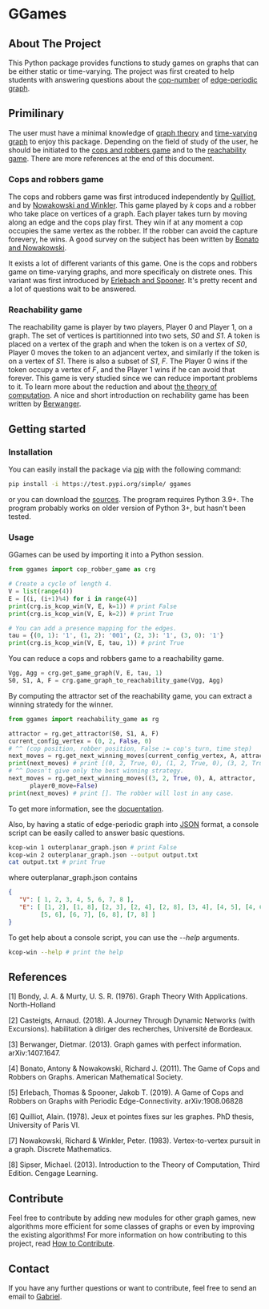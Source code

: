 # GGames

## About The Project
This Python package provides functions to study games on graphs that can be
either static or time-varying. The project was first created to help students
with answering questions about the [cop-number](#cops-and-robbers-game) of
[edge-periodic graph](#time-varying-graphs).

## Primilinary
The user must have a minimal knowledge of [graph theory](#bondy-murty) and 
[time-varying graph](#casteigts) to enjoy this package. Depending on the field
of study of the user, he should be initiated to the
[cops and robbers game](#bonato-nowakowski) and to the
[reachability game](#berwanger). There are more references at the end of this
document.

### Cops and robbers game
The cops and robbers game was first introduced independently by
[Quilliot](#quilliot), and by [Nowakowski and Winkler](#nowakowski-winkler).
This game played by *k* cops and a robber who take place on vertices of a
graph. Each player takes turn by moving along an edge and the cops play first.
They win if at any moment a cop occupies the same vertex as the robber. If the
robber can avoid the capture forevery, he wins. A good survey on the subject
has been written by [Bonato and Nowakowski](#bonato-nowakowski).

It exists a lot of different variants of this game. One is the cops and robbers
game on time-varying graphs, and more specificaly on distrete ones. This
variant was first introduced by [Erlebach and Spooner](#erlebach-spooner). It's
pretty recent and a lot of questions wait to be answered.

### Reachability game
The reachability game is player by two players, Player 0 and Player 1, on a
graph. The set of vertices is partitionned into two sets, *S0* and *S1*. A
token is placed on a vertex of the graph and when the token is on a vertex of
*S0*, Player 0 moves the token to an adjancent vertex, and similarly if the
token is on a vertex of *S1*. There is also a subset of *S1*, *F*. The Player 0
wins if the token occupy a vertex of *F*, and the Player 1 wins if he can avoid
that forever. This game is very studied since we can reduce important problems
to it. To learn more about the reduction and about
[the theory of computation](#sipser). A nice and short introduction on
rechability game has been written by [Berwanger](#berwanger).

## Getting started
### Installation
You can easily install the package via
[pip](https://pip.pypa.io/en/stable/installation/) with the following command:
```sh
pip install -i https://test.pypi.org/simple/ ggames
```
or you can download the
[sources](#https://github.com/gfl-math-stat-info/ggames).
The program requires Python 3.9+. The program probably works on older version
of Python 3+, but hasn't been tested.

### Usage
GGames can be used by importing it into a Python session.
```python
from ggames import cop_robber_game as crg

# Create a cycle of length 4.
V = list(range(4))
E = [(i, (i+1)%4) for i in range(4)]
print(crg.is_kcop_win(V, E, k=1)) # print False
print(crg.is_kcop_win(V, E, k=2)) # print True

# You can add a presence mapping for the edges.
tau = {(0, 1): '1', (1, 2): '001', (2, 3): '1', (3, 0): '1'}
print(crg.is_kcop_win(V, E, tau, 1)) # print True
```
You can reduce a cops and robbers game to a reachability game.
```python
Vgg, Agg = crg.get_game_graph(V, E, tau, 1)
S0, S1, A, F = crg.game_graph_to_reachability_game(Vgg, Agg)
```
By computing the attractor set of the reachability game, you can extract a
winning stratedy for the winner.
```python
from ggames import reachability_game as rg

attractor = rg.get_attractor(S0, S1, A, F)
current_config_vertex = (0, 2, False, 0)
# ^^ (cop position, robber position, False := cop's turn, time step)
next_moves = rg.get_next_winning_moves(current_config_vertex, A, attractor)
print(next_moves) # print [(0, 2, True, 0), (1, 2, True, 0), (3, 2, True, 0)]
# ^^ Doesn't give only the best winning strategy.
next_moves = rg.get_next_winning_moves((3, 2, True, 0), A, attractor,
      player0_move=False)
print(next_moves) # print []. The robber will lost in any case.
```
To get more information, see the [docuentation](#TODO).

Also, by having a static of edge-periodic graph into
[JSON](#https://www.json.org/json-en.html) format, a console script can be
easily called to answer basic questions.
```sh
kcop-win 1 outerplanar_graph.json # print False
kcop-win 2 outerplanar_graph.json --output output.txt
cat output.txt # print True
```
where outerplanar_graph.json contains
```json
{
   "V": [ 1, 2, 3, 4, 5, 6, 7, 8 ],
   "E": [ [1, 2], [1, 8], [2, 3], [2, 4], [2, 8], [3, 4], [4, 5], [4, 6],
         [5, 6], [6, 7], [6, 8], [7, 8] ]
}
```
To get help about a console script, you can use the *--help* arguments.
```sh
kcop-win --help # print the help
```

## References
<p id="bondy-murty">[1] Bondy, J. A. & Murty, U. S. R. (1976). Graph Theory
With Applications. North-Holland</p>
<p id="casteigts">[2] Casteigts, Arnaud. (2018). A Journey Through Dynamic
Networks (with Excursions). habilitation à diriger des recherches, Université
de Bordeaux.</p>
<p id="berwanger">[3] Berwanger, Dietmar. (2013). Graph games with perfect
information. arXiv:1407.1647.</p>
<p id="bonato-nowakowski">[4] Bonato, Antony & Nowakowski, Richard J. (2011).
The Game of Cops and Robbers on Graphs. American Mathematical Society.<p>
<p id="erlebach-spooner">[5] Erlebach, Thomas & Spooner, Jakob T. (2019). A
Game of Cops and Robbers on Graphs with Periodic Edge-Connectivity.
arXiv:1908.06828<p>
<p id="quilliot">[6] Quilliot, Alain. (1978). Jeux et pointes fixes sur les
graphes. PhD thesis, University of Paris VI.<p>
<p id="nowakowski-winkler">[7] Nowakowski, Richard & Winkler, Peter. (1983).
Vertex-to-vertex pursuit in a graph. Discrete Mathematics.<p>
<p id="sipser">[8] Sipser, Michael. (2013). Introduction to the Theory of
Computation, Third Edition. Cengage Learning.</p>

## Contribute
Feel free to contribute by adding new modules for other graph games, new
algorithms more efficient for some classes of graphs or even by improving the
existing algorithms! For more information on how contributing to this project,
read [How to Contribute](#TODO).

## Contact
If you have any further questions or want to contribute, feel free to send an
email to [Gabriel](#mailto:gabriel.fortin-leblanc@umontreal.ca).
